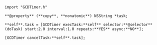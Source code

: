 `import "GCDTimer.h"`

`**@property** (**copy**, **nonatomic**) NSString *task;`

`**self**.task = [GCDTimer execTask:**self** selector:**@selector**(doTask) start:2.0 interval:1.0 repeats:**YES** async:**NO**];`

`[GCDTimer cancelTask:**self**.task];`

